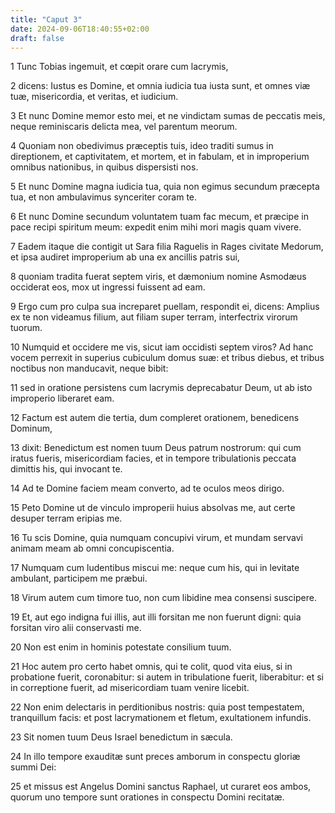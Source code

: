 ```yaml
---
title: "Caput 3"
date: 2024-09-06T18:40:55+02:00
draft: false
---
```




1 Tunc Tobias ingemuit, et cœpit orare cum lacrymis,

2 dicens: Iustus es Domine, et omnia iudicia tua iusta sunt, et omnes viæ tuæ, misericordia, et veritas, et iudicium.

3 Et nunc Domine memor esto mei, et ne vindictam sumas de peccatis meis, neque reminiscaris delicta mea, vel parentum meorum.

4 Quoniam non obedivimus præceptis tuis, ideo traditi sumus in direptionem, et captivitatem, et mortem, et in fabulam, et in improperium omnibus nationibus, in quibus dispersisti nos.

5 Et nunc Domine magna iudicia tua, quia non egimus secundum præcepta tua, et non ambulavimus synceriter coram te.

6 Et nunc Domine secundum voluntatem tuam fac mecum, et præcipe in pace recipi spiritum meum: expedit enim mihi mori magis quam vivere.

7 Eadem itaque die contigit ut Sara filia Raguelis in Rages civitate Medorum, et ipsa audiret improperium ab una ex ancillis patris sui,

8 quoniam tradita fuerat septem viris, et dæmonium nomine Asmodæus occiderat eos, mox ut ingressi fuissent ad eam.

9 Ergo cum pro culpa sua increparet puellam, respondit ei, dicens: Amplius ex te non videamus filium, aut filiam super terram, interfectrix virorum tuorum.

10 Numquid et occidere me vis, sicut iam occidisti septem viros? Ad hanc vocem perrexit in superius cubiculum domus suæ: et tribus diebus, et tribus noctibus non manducavit, neque bibit:

11 sed in oratione persistens cum lacrymis deprecabatur Deum, ut ab isto improperio liberaret eam.

12 Factum est autem die tertia, dum compleret orationem, benedicens Dominum,

13 dixit: Benedictum est nomen tuum Deus patrum nostrorum: qui cum iratus fueris, misericordiam facies, et in tempore tribulationis peccata dimittis his, qui invocant te.

14 Ad te Domine faciem meam converto, ad te oculos meos dirigo.

15 Peto Domine ut de vinculo improperii huius absolvas me, aut certe desuper terram eripias me.

16 Tu scis Domine, quia numquam concupivi virum, et mundam servavi animam meam ab omni concupiscentia.

17 Numquam cum ludentibus miscui me: neque cum his, qui in levitate ambulant, participem me præbui.

18 Virum autem cum timore tuo, non cum libidine mea consensi suscipere.

19 Et, aut ego indigna fui illis, aut illi forsitan me non fuerunt digni: quia forsitan viro alii conservasti me.

20 Non est enim in hominis potestate consilium tuum.

21 Hoc autem pro certo habet omnis, qui te colit, quod vita eius, si in probatione fuerit, coronabitur: si autem in tribulatione fuerit, liberabitur: et si in correptione fuerit, ad misericordiam tuam venire licebit.

22 Non enim delectaris in perditionibus nostris: quia post tempestatem, tranquillum facis: et post lacrymationem et fletum, exultationem infundis.

23 Sit nomen tuum Deus Israel benedictum in sæcula.

24 In illo tempore exauditæ sunt preces amborum in conspectu gloriæ summi Dei:

25 et missus est Angelus Domini sanctus Raphael, ut curaret eos ambos, quorum uno tempore sunt orationes in conspectu Domini recitatæ.

